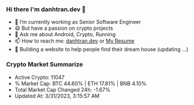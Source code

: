 ### Hi there I'm danhtran.dev 👋

- 🔭 I’m currently working as Senior Software Engineer
- 😄 But have a passion on crypto projects
- 💬 Ask me about Android, Crypto, Running 
- 📫 How to reach me: <a href="https://danhtran.dev" target="_blank">danhtran.dev</a> or <a href="Dan-Resume.pdf" target="_blank">My Resume</a>
- 🌱 Building a website to help people find their dream house (updating ...)

### Crypto Market Summarize
- Active Crypto: 11047
- % Market Cap: BTC 44.60% | ETH 17.81% | BNB 4.10%
- Total Market Cap Changed 24h: -1.67%
- Updated At: 3/31/2023, 3:15:57 AM
